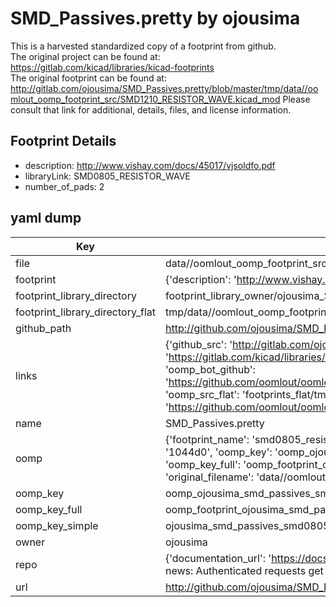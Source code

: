 # SMD_Passives.pretty by ojousima  
This is a harvested standardized copy of a footprint from github.  
The original project can be found at:  
https://gitlab.com/kicad/libraries/kicad-footprints  
The original footprint can be found at:
http://gitlab.com/ojousima/SMD_Passives.pretty/blob/master/tmp/data//oomlout_oomp_footprint_src/SMD1210_RESISTOR_WAVE.kicad_mod
Please consult that link for additional, details, files, and license information.  
## Footprint Details
* description: http://www.vishay.com/docs/45017/vjsoldfo.pdf  
* libraryLink: SMD0805_RESISTOR_WAVE  
* number_of_pads: 2  
## yaml dump  
| Key | Value |  
| --- | --- |  
| file | data//oomlout_oomp_footprint_src/SMD_Passives.pretty/SMD0805_RESISTOR_WAVE.kicad_mod |  
| footprint | {'description': 'http://www.vishay.com/docs/45017/vjsoldfo.pdf', 'libraryLink': 'SMD0805_RESISTOR_WAVE', 'number_of_pads': 2} |  
| footprint_library_directory | footprint_library_owner/ojousima_SMD_Passives.pretty |  
| footprint_library_directory_flat | tmp/data//oomlout_oomp_footprint_src/footprints_flat/ojousima_smd_passives_smd0805_resistor_wave/working |  
| github_path | http://github.com/ojousima/SMD_Passives.pretty/blob/master/tmp/data//oomlout_oomp_footprint_src/SMD0805_RESISTOR_WAVE.kicad_mod |  
| links | {'github_src': 'http://gitlab.com/ojousima/SMD_Passives.pretty/blob/master/tmp/data//oomlout_oomp_footprint_src/SMD1210_RESISTOR_WAVE.kicad_mod', 'github_src_repo': 'https://gitlab.com/kicad/libraries/kicad-footprints', 'oomp_bot': 'tmp/data//oomlout_oomp_footprint_src/footprints/ojousima_smd_passives_smd0805_resistor_wave/working', 'oomp_bot_github': 'https://github.com/oomlout/oomlout_oomp_footprint_bot/tree/main/tmp/data//oomlout_oomp_footprint_src/footprints/ojousima_smd_passives_smd0805_resistor_wave/working', 'oomp_src_flat': 'footprints_flat/tmp/data//oomlout_oomp_footprint_src/footprints_flat/ojousima_smd_passives_smd0805_resistor_wave/working', 'oomp_src_flat_github': 'https://github.com/oomlout/oomlout_oomp_footprint_src/tree/main/tmp/data//oomlout_oomp_footprint_src/footprints_flat/ojousima_smd_passives_smd0805_resistor_wave/working'} |  
| name | SMD_Passives.pretty |  
| oomp | {'footprint_name': 'smd0805_resistor_wave', 'library_name': 'smd_passives', 'md5': '1044d07b3bc1ad45832afabe4df5db59', 'md5_10': '1044d07b3b', 'md5_5': '1044d', 'md5_6': '1044d0', 'oomp_key': 'oomp_ojousima_smd_passives_smd0805_resistor_wave', 'oomp_key_extra': 'oomp_footprint_ojousima_smd_passives_smd0805_resistor_wave', 'oomp_key_full': 'oomp_footprint_ojousima_smd_passives_smd0805_resistor_wave_1044d0', 'oomp_key_simple': 'ojousima_smd_passives_smd0805_resistor_wave', 'original_filename': 'data//oomlout_oomp_footprint_src/SMD_Passives.pretty/SMD0805_RESISTOR_WAVE.kicad_mod', 'owner_name': 'ojousima'} |  
| oomp_key | oomp_ojousima_smd_passives_smd0805_resistor_wave |  
| oomp_key_full | oomp_footprint_ojousima_smd_passives_smd0805_resistor_wave |  
| oomp_key_simple | ojousima_smd_passives_smd0805_resistor_wave |  
| owner | ojousima |  
| repo | {'documentation_url': 'https://docs.github.com/rest/overview/resources-in-the-rest-api#rate-limiting', 'message': "API rate limit exceeded for 84.66.142.224. (But here's the good news: Authenticated requests get a higher rate limit. Check out the documentation for more details.)"} |  
| url | http://github.com/ojousima/SMD_Passives.pretty |  

